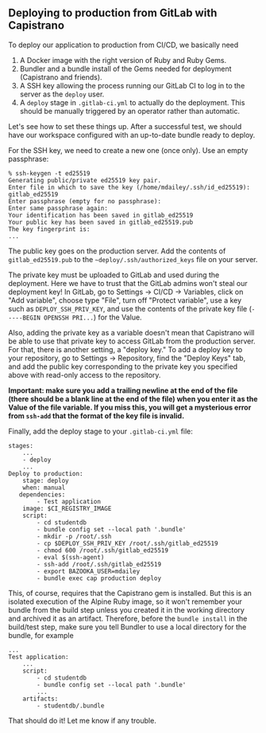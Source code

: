 
## Deploying to production from GitLab with Capistrano

To deploy our application to production from CI/CD, we basically need

1. A Docker image with the right version of Ruby and Ruby Gems.
2. Bundler and a bundle install of the Gems needed for deployment
   (Capistrano and friends).
3. A SSH key allowing the process running our GitLab CI to log in
   to the server as the `deploy` user.
4. A `deploy` stage in `.gitlab-ci.yml` to actually do the deployment.
   This should be manually triggered by an operator rather than
   automatic.

Let's see how to set these things up. After a successful test, we should
have our workspace configured with an up-to-date bundle ready to deploy.

For the SSH key, we need to create a new one (once only). Use an empty
passphrase:

    % ssh-keygen -t ed25519
    Generating public/private ed25519 key pair.
    Enter file in which to save the key (/home/mdailey/.ssh/id_ed25519): gitlab_ed25519
    Enter passphrase (empty for no passphrase): 
    Enter same passphrase again: 
    Your identification has been saved in gitlab_ed25519
    Your public key has been saved in gitlab_ed25519.pub
    The key fingerprint is:
    ...

The public key goes on the production server.
Add the contents of `gitlab_ed25519.pub` to the `~deploy/.ssh/authorized_keys` file on your
server.

The private key must be uploaded to GitLab and used during the deployment. Here we have
to trust that the GitLab admins won't steal our deployment key!
In GitLab, go to Settings -> CI/CD -> Variables, click on "Add variable", choose type
"File", turn off "Protect variable", use a key such as
`DEPLOY_SSH_PRIV_KEY`, and use the contents of the private key file (`-----BEGIN OPENSSH PRI...`)
for the Value.

Also, adding the private key as a variable doesn't mean that Capistrano will be able
to use that private key to access GitLab from the production server. For that, there
is another setting, a "deploy key." To add a deploy key to your repository, go to
Settings -> Repository, find the "Deploy Keys" tab, and add the public key corresponding
to the private key you specified above with read-only access to the repository.

**Important: make sure you add a trailing newline at the end of the file (there should be a blank
line at the end of the file) when you enter it as the Value of the file variable. If you miss this,
you will get a mysterious error from `ssh-add` that the format of the key file is invalid.**

Finally, add the deploy stage to your `.gitlab-ci.yml` file:

    stages:
        ...
        - deploy
        ...
    Deploy to production:
        stage: deploy
        when: manual
       dependencies:
            - Test application
        image: $CI_REGISTRY_IMAGE
        script:
            - cd studentdb
            - bundle config set --local path '.bundle'
            - mkdir -p /root/.ssh
            - cp $DEPLOY_SSH_PRIV_KEY /root/.ssh/gitlab_ed25519
            - chmod 600 /root/.ssh/gitlab_ed25519
            - eval $(ssh-agent)
            - ssh-add /root/.ssh/gitlab_ed25519
            - export BAZOOKA_USER=mdailey
            - bundle exec cap production deploy

This, of course, requires that the Capistrano gem is installed.
But this is an isolated execution of the Alpine Ruby image, so
it won't remember your bundle from the build step unless you
created it in the working directory and archived it as an
artifact. Therefore, before the
`bundle install` in the build/test step, make sure you tell
Bundler to use a local directory for the bundle, for example

    ...
    Test application:
        ...
        script:
            - cd studentdb
            - bundle config set --local path '.bundle'
            ...
        artifacts:
            - studentdb/.bundle

That should do it! Let me know if any trouble.
